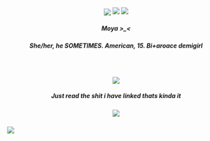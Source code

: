 <h3 align="center">
<img src="https://files.catbox.moe/gktui6.png"

<p align="center">
<img src="https://files.catbox.moe/d2iu38.png"/>
<img src="https://files.catbox.moe/h1f303.gif"
</p>

<p align="center">
</p>
<p align="center">
</p>

<h5 align="center">
 Moya >_< 
         <h5 align="center">
        She/her, he SOMETIMES. American, 15. Bi+aroace demigirl
</h5>


<h5 align="center">
 ‎‎ ‎
</h5>
<p align="center">
<img src="https://files.catbox.moe/8gkgpj.jpg"/>
 <h5 align="center">
 Just read the shit i have linked thats kinda it
</h5>
</p>
   
<p align="center">
<img src="https://files.catbox.moe/ldi63j.gif"/>
  <h5 align="center">
</h5>
<img src="https://files.catbox.moe/csosve.png"
</p>


